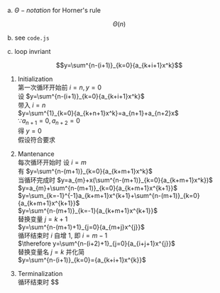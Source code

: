 a. $\Theta-notation$ for Horner's rule

$$\Theta(n)$$

b. see `code.js`

c. loop invriant

$$y=\sum^{n-(i+1)}_{k=0}{a_{k+i+1}x^k}$$

1. Initialization  
第一次循环开始前 $i=n, y=0$  
设 $y=\sum^{n-(i+1)}_{k=0}{a_{k+i+1}x^k}$  
带入 $i=n$  
$y=\sum^{1}_{k=0}{a_{k+n+1}x^k}=a_{n+1}+a_{n+2}x$  
$\because a_{n+1}=0, a_{n+2}=0$  
得 $y=0$  
假设符合要求

2. Mantenance  
每次循环开始时
设 $i=m$  
有 $y=\sum^{n-(m+1)}_{k=0}{a_{k+m+1}x^k}$    
当循环完成时 $y=a_{m}+x(\sum^{n-(m+1)}_{k=0}{a_{k+m+1}x^k})$  
$y=a_{m}+\sum^{n-(m+1)}_{k=0}{a_{k+m+1}x^{k+1}}$   
$y=\sum_{k=-1}^{-1}a_{k+m+1}x^{k+1}+\sum^{n-(m+1)}_{k=0}{a_{k+m+1}x^{k+1}}$  
$y=\sum^{n-(m+1)}_{k=-1}{a_{k+m+1}x^{k+1}}$  
替换变量 $j=k+1$  
$y=\sum^{n-(m+1)+1}_{j=0}{a_{m+j}x^{j}}$  
循环结束时 $i$ 自增 $1$, 即 $i=m-1$  
$\therefore y=\sum^{n-(i+2)+1}_{j=0}{a_{i+j+1}x^{j}}$  
替换变量名 $j = k$ 并化简  
$y=\sum^{n-(i+1)}_{k=0}={a_{k+i+1}x^{k}}$

3. Terminalization  
循环结束时 $$
